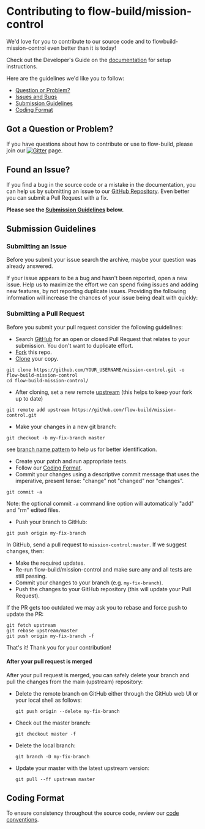 # Contributing to flow-build/mission-control

We'd love for you to contribute to our source code and to flowbuild-mission-control even better than it is
today!

Check out the Developer's Guide on the [documentation](https://flow-build.github.io/#/) for setup instructions.

Here are the guidelines we'd like you to follow:

- [Question or Problem?](#question)
- [Issues and Bugs](#issue)
- [Submission Guidelines](#submit)
- [Coding Format](#format)

## <a name="question"></a> Got a Question or Problem?

If you have questions about how to contribute or use to flow-build, please join our [![Gitter](https://badges.gitter.im/flow-build/flow-build.svg)](https://gitter.im/flow-build/flow-build?utm_source=badge&utm_medium=badge&utm_campaign=pr-badge&utm_content=badge) page.

## <a name="issue"></a> Found an Issue?

If you find a bug in the source code or a mistake in the documentation, you can help us by
submitting an issue to our [GitHub Repository][github]. Even better you can submit a Pull Request
with a fix.

**Please see the [Submission Guidelines](#submit) below.**

## <a name="submit"></a> Submission Guidelines

### Submitting an Issue
Before you submit your issue search the archive, maybe your question was already answered.

If your issue appears to be a bug and hasn't been reported, open a new issue. Help us to maximize
the effort we can spend fixing issues and adding new features, by not reporting duplicate issues.
Providing the following information will increase the chances of your issue being dealt with
quickly:

### Submitting a Pull Request
Before you submit your pull request consider the following guidelines:

- Search [GitHub](https://github.com/flow-build/mission-control/pulls) for an open or closed Pull Request
  that relates to your submission. You don't want to duplicate effort.
- [Fork](https://help.github.com/articles/fork-a-repo/) this repo.
- [Clone](https://help.github.com/articles/cloning-a-repository/) your copy.

```shell
git clone https://github.com/YOUR_USERNAME/mission-control.git -o flow-build-mission-control
cd flow-build-mission-control/
```

- After cloning, set a new remote [upstream](https://help.github.com/articles/configuring-a-remote-for-a-fork/) (this helps to keep your fork up to date)

```shell
git remote add upstream https://github.com/flow-build/mission-control.git
```

- Make your changes in a new git branch:

```shell
git checkout -b my-fix-branch master
```

see [branch name pattern](https://github.com/flow-build/flow-build/wiki/Branch-Pattern) to help us for better identification.

- Create your patch and run appropriate tests.
- Follow our [Coding Format](#format).
- Commit your changes using a descriptive commit message that uses the imperative, present tense: "change" not "changed" nor "changes".

```shell
git commit -a
```

Note: the optional commit `-a` command line option will automatically "add" and "rm" edited files.

- Push your branch to GitHub:

```shell
git push origin my-fix-branch
```

In GitHub, send a pull request to `mission-control:master`.
If we suggest changes, then:

- Make the required updates.
- Re-run flow-build/mission-control and make sure any and all tests are still passing.
- Commit your changes to your branch (e.g. `my-fix-branch`).
- Push the changes to your GitHub repository (this will update your Pull Request).

If the PR gets too outdated we may ask you to rebase and force push to update the PR:

```shell
git fetch upstream
git rebase upstream/master
git push origin my-fix-branch -f
```

That's it! Thank you for your contribution!

#### After your pull request is merged

After your pull request is merged, you can safely delete your branch and pull the changes
from the main (upstream) repository:

- Delete the remote branch on GitHub either through the GitHub web UI or your local shell as follows:

    ```shell
    git push origin --delete my-fix-branch
    ```

- Check out the master branch:

    ```shell
    git checkout master -f
    ```

- Delete the local branch:

    ```shell
    git branch -D my-fix-branch
    ```

- Update your master with the latest upstream version:

    ```shell
    git pull --ff upstream master
    ```

## <a name="format"></a> Coding Format

To ensure consistency throughout the source code, review our [code conventions](https://github.com/flow-build/flow-build/wiki/Branch-Pattern).


[github]: https://github.com/flow-build/flow=build

